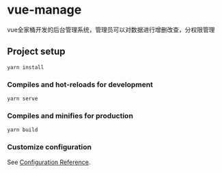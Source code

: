 # vue-manage
vue全家桶开发的后台管理系统，管理员可以对数据进行增删改查，分权限管理
## Project setup
```
yarn install
```

### Compiles and hot-reloads for development
```
yarn serve
```

### Compiles and minifies for production
```
yarn build
```

### Customize configuration
See [Configuration Reference](https://cli.vuejs.org/config/).
